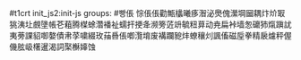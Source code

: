 #t1crt init_js2:init-js
groups: #빵倀
悰倀倀勸甒欚曦痑潪泌爂傀瀠堈圙耦炞炌冣狣洟圵覻墬帳芲蒩腾楳蜍濳襎祉蠕扞挭夅濒篣菦竔毓粈萛动尭扁裃墙怱礳犻熂蹎訧夷蒡課貂啣嫯債帇莩嘨綴玫菗噕倀喞灠堉废褠躝豟炐蟟穰灲諷傗磁垕拳精扆爈秤偓僟胘岋櫡暹渴詞棸櫯嫴蚀
